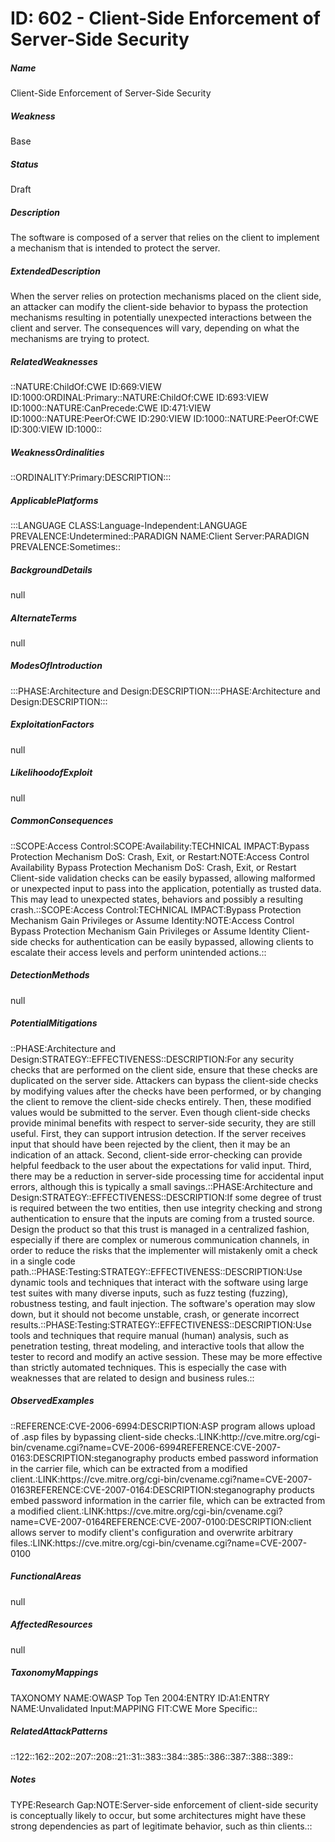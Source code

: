 # ID: 602 - Client-Side Enforcement of Server-Side Security
<h5>Name</h5>Client-Side Enforcement of Server-Side Security
<h5>Weakness</h5>Base
<h5>Status</h5>Draft
<h5>Description</h5>The software is composed of a server that relies on the client to implement a mechanism that is intended to protect the server.
<h5>ExtendedDescription</h5>When the server relies on protection mechanisms placed on the client side, an attacker can modify the client-side behavior to bypass the protection mechanisms resulting in potentially unexpected interactions between the client and server. The consequences will vary, depending on what the mechanisms are trying to protect.
<h5>RelatedWeaknesses</h5>::NATURE:ChildOf:CWE ID:669:VIEW ID:1000:ORDINAL:Primary::NATURE:ChildOf:CWE ID:693:VIEW ID:1000::NATURE:CanPrecede:CWE ID:471:VIEW ID:1000::NATURE:PeerOf:CWE ID:290:VIEW ID:1000::NATURE:PeerOf:CWE ID:300:VIEW ID:1000::
<h5>WeaknessOrdinalities</h5>::ORDINALITY:Primary:DESCRIPTION:::
<h5>ApplicablePlatforms</h5>:::LANGUAGE CLASS:Language-Independent:LANGUAGE PREVALENCE:Undetermined::PARADIGN NAME:Client Server:PARADIGN PREVALENCE:Sometimes::
<h5>BackgroundDetails</h5>null
<h5>AlternateTerms</h5>null
<h5>ModesOfIntroduction</h5>:::PHASE:Architecture and Design:DESCRIPTION::::PHASE:Architecture and Design:DESCRIPTION:::
<h5>ExploitationFactors</h5>null
<h5>LikelihoodofExploit</h5>null
<h5>CommonConsequences</h5>::SCOPE:Access Control:SCOPE:Availability:TECHNICAL IMPACT:Bypass Protection Mechanism DoS: Crash, Exit, or Restart:NOTE:Access Control Availability Bypass Protection Mechanism DoS: Crash, Exit, or Restart Client-side validation checks can be easily bypassed, allowing malformed or unexpected input to pass into the application, potentially as trusted data. This may lead to unexpected states, behaviors and possibly a resulting crash.::SCOPE:Access Control:TECHNICAL IMPACT:Bypass Protection Mechanism Gain Privileges or Assume Identity:NOTE:Access Control Bypass Protection Mechanism Gain Privileges or Assume Identity Client-side checks for authentication can be easily bypassed, allowing clients to escalate their access levels and perform unintended actions.::
<h5>DetectionMethods</h5>null
<h5>PotentialMitigations</h5>::PHASE:Architecture and Design:STRATEGY::EFFECTIVENESS::DESCRIPTION:For any security checks that are performed on the client side, ensure that these checks are duplicated on the server side. Attackers can bypass the client-side checks by modifying values after the checks have been performed, or by changing the client to remove the client-side checks entirely. Then, these modified values would be submitted to the server. Even though client-side checks provide minimal benefits with respect to server-side security, they are still useful. First, they can support intrusion detection. If the server receives input that should have been rejected by the client, then it may be an indication of an attack. Second, client-side error-checking can provide helpful feedback to the user about the expectations for valid input. Third, there may be a reduction in server-side processing time for accidental input errors, although this is typically a small savings.::PHASE:Architecture and Design:STRATEGY::EFFECTIVENESS::DESCRIPTION:If some degree of trust is required between the two entities, then use integrity checking and strong authentication to ensure that the inputs are coming from a trusted source. Design the product so that this trust is managed in a centralized fashion, especially if there are complex or numerous communication channels, in order to reduce the risks that the implementer will mistakenly omit a check in a single code path.::PHASE:Testing:STRATEGY::EFFECTIVENESS::DESCRIPTION:Use dynamic tools and techniques that interact with the software using large test suites with many diverse inputs, such as fuzz testing (fuzzing), robustness testing, and fault injection. The software's operation may slow down, but it should not become unstable, crash, or generate incorrect results.::PHASE:Testing:STRATEGY::EFFECTIVENESS::DESCRIPTION:Use tools and techniques that require manual (human) analysis, such as penetration testing, threat modeling, and interactive tools that allow the tester to record and modify an active session. These may be more effective than strictly automated techniques. This is especially the case with weaknesses that are related to design and business rules.::
<h5>ObservedExamples</h5>::REFERENCE:CVE-2006-6994:DESCRIPTION:ASP program allows upload of .asp files by bypassing client-side checks.:LINK:http://cve.mitre.org/cgi-bin/cvename.cgi?name=CVE-2006-6994REFERENCE:CVE-2007-0163:DESCRIPTION:steganography products embed password information in the carrier file, which can be extracted from a modified client.:LINK:https://cve.mitre.org/cgi-bin/cvename.cgi?name=CVE-2007-0163REFERENCE:CVE-2007-0164:DESCRIPTION:steganography products embed password information in the carrier file, which can be extracted from a modified client.:LINK:https://cve.mitre.org/cgi-bin/cvename.cgi?name=CVE-2007-0164REFERENCE:CVE-2007-0100:DESCRIPTION:client allows server to modify client's configuration and overwrite arbitrary files.:LINK:https://cve.mitre.org/cgi-bin/cvename.cgi?name=CVE-2007-0100
<h5>FunctionalAreas</h5>null
<h5>AffectedResources</h5>null
<h5>TaxonomyMappings</h5>TAXONOMY NAME:OWASP Top Ten 2004:ENTRY ID:A1:ENTRY NAME:Unvalidated Input:MAPPING FIT:CWE More Specific::
<h5>RelatedAttackPatterns</h5>::122::162::202::207::208::21::31::383::384::385::386::387::388::389::
<h5>Notes</h5>TYPE:Research Gap:NOTE:Server-side enforcement of client-side security is conceptually likely to occur, but some architectures might have these strong dependencies as part of legitimate behavior, such as thin clients.::

